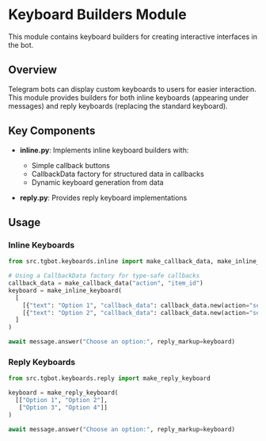 # Keyboard Builders Module

This module contains keyboard builders for creating interactive interfaces in the bot.

## Overview

Telegram bots can display custom keyboards to users for easier interaction. This module provides builders for both inline keyboards (appearing under messages) and reply keyboards (replacing the standard keyboard).

## Key Components

- **inline.py**: Implements inline keyboard builders with:
  - Simple callback buttons
  - CallbackData factory for structured data in callbacks
  - Dynamic keyboard generation from data

- **reply.py**: Provides reply keyboard implementations

## Usage

### Inline Keyboards

```python
from src.tgbot.keyboards.inline import make_callback_data, make_inline_keyboard

# Using a CallbackData factory for type-safe callbacks
callback_data = make_callback_data("action", "item_id")
keyboard = make_inline_keyboard(
  [
    [{"text": "Option 1", "callback_data": callback_data.new(action="select", item_id="1")}],
    [{"text": "Option 2", "callback_data": callback_data.new(action="select", item_id="2")}]
  ]
)

await message.answer("Choose an option:", reply_markup=keyboard)
```

### Reply Keyboards

```python
from src.tgbot.keyboards.reply import make_reply_keyboard

keyboard = make_reply_keyboard(
  [["Option 1", "Option 2"],
   ["Option 3", "Option 4"]]
)

await message.answer("Choose an option:", reply_markup=keyboard)
```